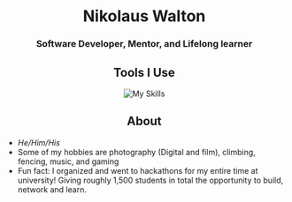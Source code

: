 <h1 align=center>Nikolaus Walton</h1>
<h3 align=center>Software Developer, Mentor, and Lifelong learner</h3>

<h2 align=center>Tools I Use</h2>

<div align=center>
  
![My Skills](https://skillicons.dev/icons?i=cpp,swift,py,html,css,ts,apple,linux,git,github,figma,vscode,ableton&theme=light)

</div>


<h2 align=center>About </h2>

* _He/Him/His_
* Some of my hobbies are photography (Digital and film), climbing, fencing, music, and gaming
* Fun fact: I organized and went to hackathons for my entire time at university! Giving roughly 1,500 students in total the opportunity to build, network and learn.

<h1></h1>

<!--
**nikwalton/nikwalton** is a ✨ _special_ ✨ repository because its `README.md` (this file) appears on your GitHub profile.

Here are some ideas to get you started:

- 🔭 I’m currently working on ...
- 🌱 I’m currently learning ...
- 👯 I’m looking to collaborate on ...
- 🤔 I’m looking for help with ...
- 💬 Ask me about ...
- 📫 How to reach me: ...
- 😄 Pronouns: ...
- ⚡ Fun fact: ...
-->
